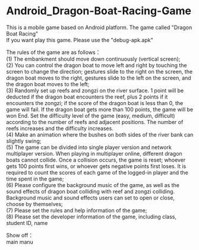 # Android_Dragon-Boat-Racing-Game  
This is a mobile game based on Android platform. The game called "Dragon Boat Racing"   
If you want play this game. Please use the "debug-apk.apk"
      
The rules of the game are as follows：      
(1) The embankment should move down continuously (vertical screen);    
(2) You can control the dragon boat to move left and right by touching the screen to change the direction; gestures slide to the right on the screen, the dragon boat moves to the right, gestures slide to the left on the screen, and the dragon boat moves to the left;    
(3) Randomly set up reefs and zongzi on the river surface. 1 point will be deducted if the dragon boat encounters the reef, plus 2 points if it encounters the zongzi; if the  score of the dragon boat is less than 0, the game will fail. If the dragon boat gets more than 100 points, the game will be won End. Set the difficulty level of the game   (easy, medium, difficult) according to the number of reefs and adjacent positions. The number of reefs increases and the difficulty increases.  
(4) Make an animation where the bushes on both sides of the river bank can slightly swing;  
(5) The game can be divided into single player version and network multiplayer version. When playing in multiplayer online, different dragon boats cannot collide. Once a    collision occurs, the game is reset; whoever gets 100 points first wins, or whoever gets negative points first loses. It is required to count the scores of each game of the logged-in player and the time spent in the game;  
(6) Please configure the background music of the game, as well as the sound effects of dragon boat colliding with reef and zongzi colliding. Background music and sound effects users can set to open or close, choose by themselves;  
(7) Please set the rules and help information of the game;  
(8) Please set the developer information of the game, including class, student ID, name  
  
  
Show off：  
main manu
